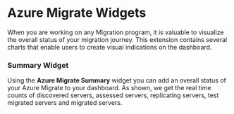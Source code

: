 # Azure Migrate Widgets
When you are working on any Migration program, it is valuable to visualize the overall status of your migration journey. This extension contains several charts that enable users to create visual indications on the dashboard.

### Summary Widget
Using the **Azure Migrate Summary** widget you can add an overall status of your Azure Migrate to your dashboard. As shown, we get the real time counts of discovered servers, assessed servers, replicating servers, test migrated servers and migrated servers.
